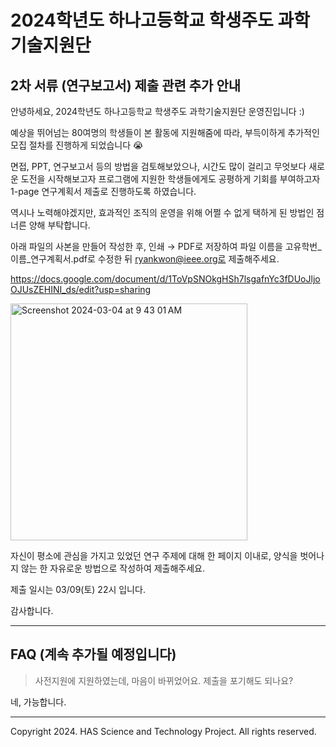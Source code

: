 # 2024학년도 하나고등학교 학생주도 과학기술지원단

## 2차 서류 (연구보고서) 제출 관련 추가 안내

안녕하세요, 2024학년도 하나고등학교 학생주도 과학기술지원단 운영진입니다 :)

예상을 뛰어넘는 80여명의 학생들이 본 활동에 지원해줌에 따라, 부득이하게 추가적인 모집 절차를 진행하게 되었습니다 😭

면접, PPT, 연구보고서 등의 방법을 검토해보았으나, 시간도 많이 걸리고 무엇보다 새로운 도전을 시작해보고자 프로그램에 지원한 학생들에게도 공평하게 기회를 부여하고자 1-page 연구계획서 제출로 진행하도록 하였습니다.

역시나 노력해야겠지만, 효과적인 조직의 운영을 위해 어쩔 수 없게 택하게 된 방법인 점 너른 양해 부탁합니다.

아래 파일의 사본을 만들어 작성한 후, 인쇄 → PDF로 저장하여 파일 이름을 고유학번_이름_연구계획서.pdf로 수정한 뒤 ryankwon@ieee.org로 제출해주세요.

https://docs.google.com/document/d/1ToVpSNOkgHSh7lsgafnYc3fDUoJljoOJUsZEHINI_ds/edit?usp=sharing



<img width="379" alt="Screenshot 2024-03-04 at 9 43 01 AM" src="https://github.com/hana-academy-seoul/scitech/assets/93381265/40732f9f-13a1-419d-b2b3-ae70b459b198">



자신이 평소에 관심을 가지고 있었던 연구 주제에 대해 한 페이지 이내로, 양식을 벗어나지 않는 한 자유로운 방법으로 작성하여 제출해주세요.

제출 일시는 03/09(토) 22시 입니다. 

감사합니다.

---

## FAQ (계속 추가될 예정입니다)

> 사전지원에 지원하였는데, 마음이 바뀌었어요. 제출을 포기해도 되나요?

네, 가능합니다.

---

Copyright 2024. HAS Science and Technology Project. All rights reserved.
